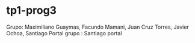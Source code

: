 # tp1-prog3
Grupo: Maximiliano Guaymas, Facundo Mamani, Juan Cruz Torres, Javier Ochoa, Santiago Portal
grupo : Santiago portal 